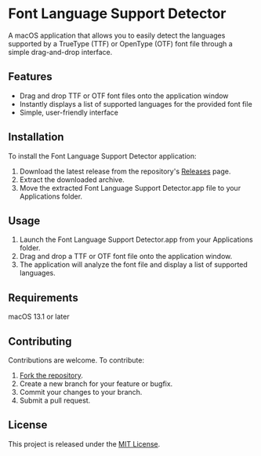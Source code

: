 # Font Language Support Detector

A macOS application that allows you to easily detect the languages supported by a TrueType (TTF) or OpenType (OTF) font file through a simple drag-and-drop interface.

## Features

- Drag and drop TTF or OTF font files onto the application window
- Instantly displays a list of supported languages for the provided font file
- Simple, user-friendly interface

## Installation

To install the Font Language Support Detector application:

1. Download the latest release from the repository's [Releases](../../releases) page.
2. Extract the downloaded archive.
3. Move the extracted Font Language Support Detector.app file to your Applications folder.

## Usage

1. Launch the Font Language Support Detector.app from your Applications folder.
2. Drag and drop a TTF or OTF font file onto the application window.
3. The application will analyze the font file and display a list of supported languages.

## Requirements

macOS 13.1 or later

## Contributing

Contributions are welcome. To contribute:

1. [Fork the repository](../../fork).
2. Create a new branch for your feature or bugfix.
3. Commit your changes to your branch.
4. Submit a pull request.

## License

This project is released under the [MIT License](./LICENSE.md).

